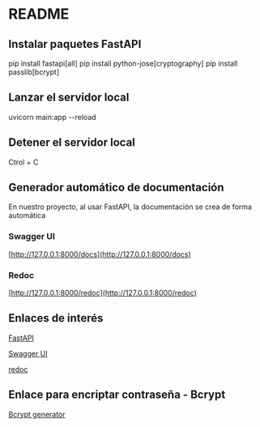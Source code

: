# README

## Instalar paquetes FastAPI

pip install fastapi[all]
pip install python-jose[cryptography]
pip install passlib[bcrypt]

## Lanzar el servidor local

uvicorn main:app --reload

## Detener el servidor local

Ctrol + C

## Generador automático de documentación

En nuestro proyecto, al usar FastAPI, la documentación se crea de forma automática

### Swagger UI

[http://127.0.0.1:8000/docs](http://127.0.0.1:8000/docs)

### Redoc

[http://127.0.0.1:8000/redoc](http://127.0.0.1:8000/redoc)

## Enlaces de interés

[FastAPI](https://fastapi.tiangolo.com/)

[Swagger UI](https://swagger.io/tools/swagger-ui/)

[redoc](https://dev.to/williamdelaespriella/redoc-documentacion-agil-libre-de-dependencias-1jhk)

## Enlace para encriptar contraseña - Bcrypt

[Bcrypt generator](https://bcrypt-generator.com/https://bcrypt-generator.com/)
